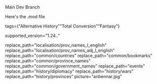 Main Dev Branch

Here's the .mod file

tags={"Alternative History""Total Conversion""Fantasy"}

supported_version="1.24.*.*"

replace_path="localisation/prov_names_I_english"
replace_path="localisation/prov_names_adj_I_english"
replace_path="common/countries"
replace_path="common/bookmarks"
replace_path="common/province_names"
replace_path="common/government_names"
replace_path="events"
replace_path="history/diplomacy"
replace_path="history/wars"
replace_path="history/provinces"
picture="anbennar.jpg"
